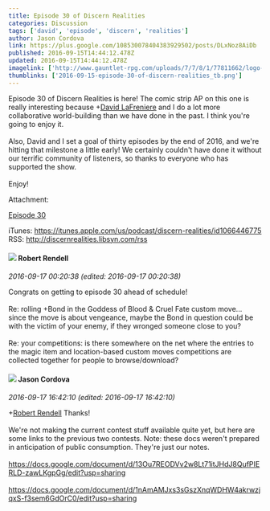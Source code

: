 ```yaml
---
title: Episode 30 of Discern Realities
categories: Discussion
tags: ['david', 'episode', 'discern', 'realities']
author: Jason Cordova
link: https://plus.google.com/108530078404383929502/posts/DLxNoz8AiDb
published: 2016-09-15T14:44:12.478Z
updated: 2016-09-15T14:44:12.478Z
imagelink: ['http://www.gauntlet-rpg.com/uploads/7/7/8/1/77811662/logo-dr_6_orig.png']
thumblinks: ['2016-09-15-episode-30-of-discern-realities_tb.png']
---
```


Episode 30 of Discern Realities is here! The comic strip AP on this one is really interesting because <span class="proflinkWrapper"><span class="proflinkPrefix">+</span><a class="proflink" href="https://plus.google.com/116842813466282234979" oid="116842813466282234979">David LaFreniere</a></span> and I do a lot more collaborative world-building than we have done in the past. I think you&#39;re going to enjoy it. <br /><br />Also, David and I set a goal of thirty episodes by the end of 2016, and we&#39;re hitting that milestone a little early! We certainly couldn&#39;t have done it without our terrific community of listeners, so thanks to everyone who has supported the show. <br /><br />Enjoy! 


Attachment:

<a href='http://www.gauntlet-rpg.com/discern-realities/episode-30'>Episode 30</a>


iTunes:  https://itunes.apple.com/us/podcast/discern-realities/id1066446775 RSS:  http://discernrealities.libsyn.com/rss
<div id='comment z12fctyynvuavjtmd22ye5wqnsqfwzg3b'>
  <h4><img src='{{site.baseurl}}//images/avatars/109791996665503926061_photo.jpg'> Robert Rendell</h4>
      <p><cite>2016-09-17 00:20:38 (edited: 2016-09-17 00:20:38)</cite></p>
        <p>Congrats on getting to episode 30 ahead of schedule!<br /><br />Re: rolling +Bond in the Goddess of Blood &amp; Cruel Fate custom move... since the move is about vengeance, maybe the Bond in question could be with the victim of your enemy, if they wronged someone close to you?<br /><br />Re: your competitions: is there somewhere on the net where the entries to the magic item and location-based custom moves competitions are collected together for people to browse/download?</p>
</div>
        

<div id='comment z12fctyynvuavjtmd22ye5wqnsqfwzg3b'>
  <h4><img src='{{site.baseurl}}//images/avatars/108530078404383929502_photo.jpg'> Jason Cordova</h4>
      <p><cite>2016-09-17 16:42:10 (edited: 2016-09-17 16:42:10)</cite></p>
        <p><span class="proflinkWrapper"><span class="proflinkPrefix">+</span><a class="proflink" href="https://plus.google.com/109791996665503926061" oid="109791996665503926061">Robert Rendell</a></span> Thanks!<br /><br />We&#39;re not making the current contest stuff available quite yet, but here are some links to the previous two contests. Note: these docs weren&#39;t prepared in anticipation of public consumption. They&#39;re just our notes. <br /><br /><a href="https://docs.google.com/document/d/13Ou7REODVv2w8Lt71itJHdJ8QufPIERLD-zawLKgpGg/edit?usp=sharing" class="ot-anchor">https://docs.google.com/document/d/13Ou7REODVv2w8Lt71itJHdJ8QufPIERLD-zawLKgpGg/edit?usp=sharing</a><br /><br /><a href="https://docs.google.com/document/d/1nAmAMJxs3sGszXnqWDHW4akrwzjqxS-f3sem6GdOrC0/edit?usp=sharing" class="ot-anchor">https://docs.google.com/document/d/1nAmAMJxs3sGszXnqWDHW4akrwzjqxS-f3sem6GdOrC0/edit?usp=sharing</a></p>
</div>
        
